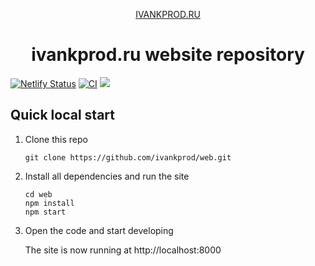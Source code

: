 <p align="center">
  <a href="https://ivankprod.ru/?utm_source=github">IVANKPROD.RU</a>
</p>
<h1 align="center">
  ivankprod.ru website repository
</h1>

[![Netlify Status](https://api.netlify.com/api/v1/badges/4fd59566-f2e3-4ed0-8ad3-4726b08e2e45/deploy-status)](https://app.netlify.com/sites/ivankprod-gatsby/deploys)
[![CI](https://github.com/ivankprod/web/actions/workflows/ci.yml/badge.svg)](https://github.com/ivankprod/web/actions/workflows/ci.yml)
[![](https://tokei.rs/b1/github/ivankprod/web?category=code)](https://github.com/ivankprod/web)

## Quick local start

1.  Clone this repo
	```shell
	git clone https://github.com/ivankprod/web.git
	```

2.  Install all dependencies and run the site
	```shell
	cd web
	npm install
	npm start
	```

3.  Open the code and start developing

	The site is now running at http://localhost:8000
